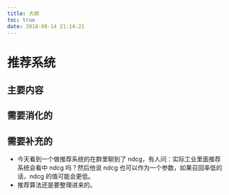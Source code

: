 ```yaml
---
title: 大纲
toc: true
date: 2018-08-14 21:14:21
---
```

# 推荐系统

## 主要内容






## 需要消化的







## 需要补充的

- 今天看到一个做推荐系统的在群里聊到了 ndcg，有人问：实际工业里面推荐系统会看中 ndcg 吗？然后他说 ndcg 也可以作为一个参数，如果召回率低的话，ndcg 的值可能会更低。
- 推荐算法还是要整理进来的。
